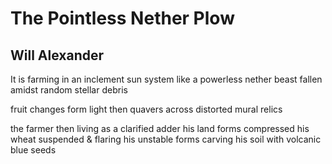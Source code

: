 # The Pointless Nether Plow
## Will Alexander
It is farming in an inclement sun system
like a powerless nether beast
fallen amidst random stellar debris

fruit changes form
light then quavers across distorted mural relics

the farmer then living as a clarified adder
his land forms compressed
his wheat suspended & flaring
his unstable forms
carving his soil with volcanic blue seeds